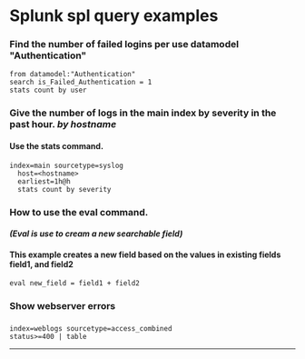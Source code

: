 # Splunk spl query examples

### Find the number of failed logins per use datamodel "Authentication"

```spl
from datamodel:"Authentication" 
search is_Failed_Authentication = 1
stats count by user
```

### Give the number of logs in the main index by severity in the past hour. _by hostname_


#### Use the stats command.

```spl
index=main sourcetype=syslog
  host=<hostname>
  earliest=1h@h
  stats count by severity
```


### How to use the eval command.  
#### _(Eval is use to cream a new searchable field)_

#### This example creates a new field based on the values in existing fields field1, and field2

```spl
eval new_field = field1 + field2
```


### Show webserver errors

### 

```spl
index=weblogs sourcetype=access_combined 
status>=400 | table
```


---
